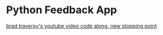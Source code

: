 # Python Feedback App

[brad traversy's youtube video code along, new stopping point](https://youtu.be/w25ea_I89iM?t=1735)